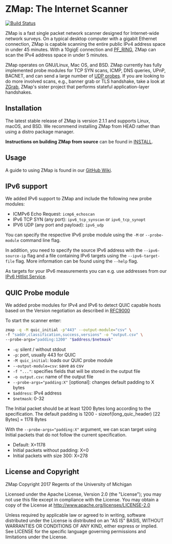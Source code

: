 ZMap: The Internet Scanner
==========================

[![Build Status](https://travis-ci.org/zmap/zmap.svg?branch=travis-configuration)](https://travis-ci.org/zmap/zmap)

ZMap is a fast single packet network scanner designed for Internet-wide network
surveys. On a typical desktop computer with a gigabit Ethernet connection, ZMap
is capable scanning the entire public IPv4 address space in under 45 minutes. With
a 10gigE connection and [PF_RING](http://www.ntop.org/products/packet-capture/pf_ring/),
ZMap can scan the IPv4 address space in under 5 minutes.

ZMap operates on GNU/Linux, Mac OS, and BSD. ZMap currently has fully implemented
probe modules for TCP SYN scans, ICMP, DNS queries, UPnP, BACNET, and can send a
large number of [UDP probes](https://github.com/zmap/zmap/blob/master/examples/udp-probes/README).
If you are looking to do more involved scans, e.g.,
banner grab or TLS handshake, take a look at [ZGrab](https://github.com/zmap/zgrab),
ZMap's sister project that performs stateful application-layer handshakes.

Installation
------------

The latest stable release of ZMap is version 2.1.1 and supports Linux, macOS, and
BSD. We recommend installing ZMap from HEAD rather than using a distro package manager.

**Instructions on building ZMap from source** can be found in [INSTALL](INSTALL.md).

Usage
-----

A guide to using ZMap is found in our [GitHub Wiki](https://github.com/zmap/zmap/wiki).

IPv6 support
------------

We added IPv6 support to ZMap and include the following new probe modules:

* ICMPv6 Echo Request: `icmp6_echoscan`
* IPv6 TCP SYN (any port): `ipv6_tcp_synscan` or `ipv6_tcp_synopt`
* IPV6 UDP (any port and payload): `ipv6_udp`

You can specify the respective IPv6 probe module using the `-M` or `--probe-module` command line flag.

In addition, you need to specify the source IPv6 address with the `--ipv6-source-ip` flag and a file containing IPv6 targets using the `--ipv6-target-file` flag.
More information can be found using the `--help` flag.

As targets for your IPv6 measurements you can e.g. use addresses from our [IPv6 Hitlist Service](https://ipv6hitlist.github.io/).

QUIC Probe module
-----------------------

We added probe modules for IPv4 and IPv6 to detect QUIC capable hosts based on the Version negotiation as described in [RFC9000](https://datatracker.ietf.org/doc/html/rfc9000)

To start the scanner enter:

```bash
zmap -q -M quic_initial -p"443" --output-module="csv" \
-f "saddr,classification,success,versions" -o "output.csv" \
--probe-args="padding:1200" "$address/$netmask"
```

* `-q`: silent / without stdout
* `-p`: port, usually 443 for QUIC
* `-M quic_initial`: loads our QUIC probe module
* `--output-module=csv`: save as csv
* `-f "..."`: specifies fields that will be stored in the output file
* `-o output.csv`: name of the output file
* `--probe-args="padding:X"` [optional]: changes default padding to X bytes
* `$address`: IPv4 address
* `$netmask`: 0-32


The Initial packet should be at least 1200 Bytes long according to the specification.
The default padding is 1200 - sizeof(long_quic_header) [22 Bytes] = 1178 Bytes

With the `--probe-args="padding:X"` argument, we can scan target using Initial packets 
that do not follow the current specification. 
* Default: X=1178
* Initial packets without padding: X=0
* Initial packets with size 300: X=278

License and Copyright
---------------------

ZMap Copyright 2017 Regents of the University of Michigan

Licensed under the Apache License, Version 2.0 (the "License"); you may not use
this file except in compliance with the License. You may obtain a copy of the
License at http://www.apache.org/licenses/LICENSE-2.0

Unless required by applicable law or agreed to in writing, software distributed
under the License is distributed on an "AS IS" BASIS, WITHOUT WARRANTIES OR
CONDITIONS OF ANY KIND, either express or implied. See LICENSE for the specific
language governing permissions and limitations under the License.
